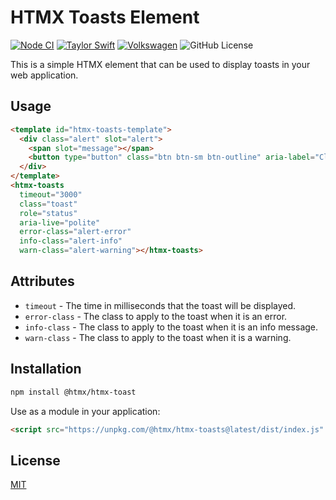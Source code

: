 # HTMX Toasts Element

[![Node CI](https://github.com/ZEISS/htmx-toasts/actions/workflows/main.yml/badge.svg)](https://github.com/ZEISS/htmx-toasts/actions/workflows/main.yml)
[![Taylor Swift](https://img.shields.io/badge/secured%20by-taylor%20swift-brightgreen.svg)](https://twitter.com/SwiftOnSecurity)
[![Volkswagen](https://auchenberg.github.io/volkswagen/volkswargen_ci.svg?v=1)](https://github.com/auchenberg/volkswagen)
![GitHub License](https://img.shields.io/github/license/zeiss/htmx-toasts)

This is a simple HTMX element that can be used to display toasts in your web application.

## Usage

```html
<template id="htmx-toasts-template">
  <div class="alert" slot="alert">
    <span slot="message"></span>
    <button type="button" class="btn btn-sm btn-outline" aria-label="Close" slot="close">Close</button>
  </div>
</template>
<htmx-toasts
  timeout="3000"
  class="toast"
  role="status"
  aria-live="polite"
  error-class="alert-error"
  info-class="alert-info"
  warn-class="alert-warning"></htmx-toasts>
```

## Attributes

- `timeout` - The time in milliseconds that the toast will be displayed.
- `error-class` - The class to apply to the toast when it is an error.
- `info-class` - The class to apply to the toast when it is an info message.
- `warn-class` - The class to apply to the toast when it is a warning.

## Installation

```bash
npm install @htmx/htmx-toast
```

Use as a module in your application:

```html
<script src="https://unpkg.com/@htmx/htmx-toasts@latest/dist/index.js" type="module"></script>
```

## License

[MIT](/LICENSE)
